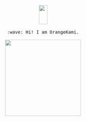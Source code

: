 <p align="center">
  <img src="https://c.tenor.com/74l5y1hUdtwAAAAi/pokemon.gif" width="27px" height="60px">
  <br><br>
  <samp>
    :wave: Hi! I am OrangeKami.
    <br><br>
    <img src="https://c.tenor.com/_irU8oUff_IAAAAC/anya-anya-forger.giff" width="240px" align="center">  
  </samp>
</p>
